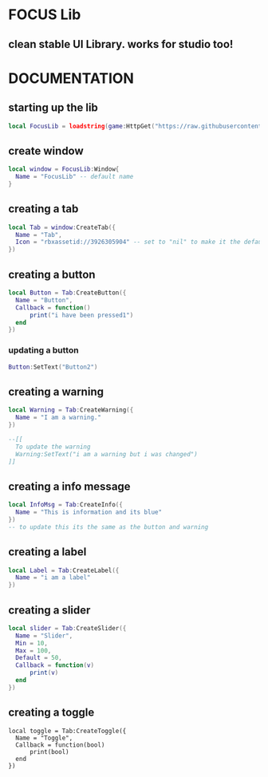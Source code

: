 # FOCUS Lib
## clean stable UI Library. works for studio too!



# DOCUMENTATION

## starting up the lib
```lua
local FocusLib = loadstring(game:HttpGet("https://raw.githubusercontent.com/d4ba/FocusLib/main/source.lua"))();
```
## create window
```lua
local window = FocusLib:Window{
  Name = "FocusLib" -- default name
}
```

## creating a tab
```lua
local Tab = window:CreateTab({
  Name = "Tab",
  Icon = "rbxassetid://3926305904" -- set to "nil" to make it the default icon
})
```

## creating a button
```lua
local Button = Tab:CreateButton({
  Name = "Button",
  Callback = function()
      print("i have been pressed1")
  end
})
```

### updating a button
```lua
Button:SetText("Button2")
```

## creating a warning
```lua
local Warning = Tab:CreateWarning({
  Name = "I am a warning."
})

--[[
  To update the warning
  Warning:SetText("i am a warning but i was changed")
]]
```

## creating a info message
```lua
local InfoMsg = Tab:CreateInfo({
  Name = "This is information and its blue"
})
-- to update this its the same as the button and warning
```
## creating a label
```lua
local Label = Tab:CreateLabel({
  Name = "i am a label"
})
```

## creating a slider
```lua
local slider = Tab:CreateSlider({
  Name = "Slider",
  Min = 10,
  Max = 100,
  Default = 50,
  Callback = function(v)
      print(v)
  end
})
```

## creating a toggle
```
local toggle = Tab:CreateToggle({
  Name = "Toggle",
  Callback = function(bool)
      print(bool)
  end
})
```



